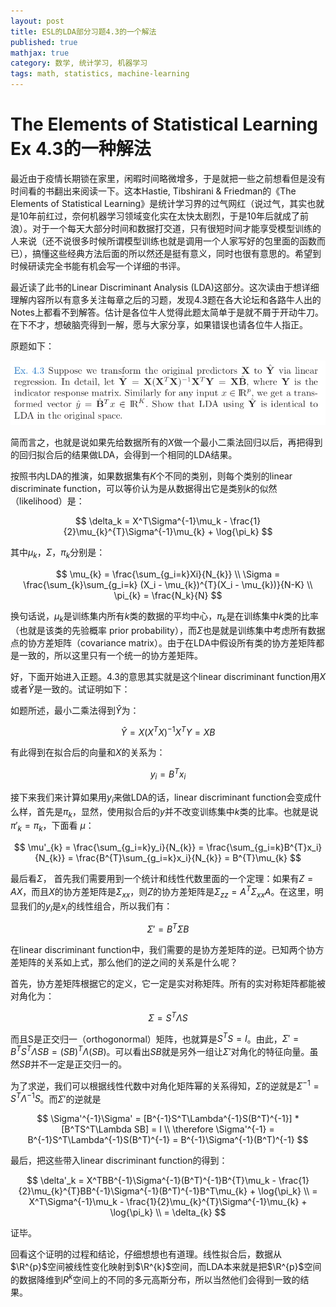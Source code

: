 ```yaml
---
layout: post
title: ESL的LDA部分习题4.3的一个解法
published: true
mathjax: true
category: 数学, 统计学习, 机器学习
tags: math, statistics, machine-learning
---
```


# The Elements of Statistical Learning Ex 4.3的一种解法

最近由于疫情长期锁在家里，闲暇时间略微增多，于是就把一些之前想看但是没有时间看的书翻出来阅读一下。这本Hastie, Tibshirani & Friedman的《The Elements of Statistical Learning》是统计学习界的过气网红（说过气，其实也就是10年前红过，奈何机器学习领域变化实在太快太剧烈，于是10年后就成了前浪）。对于一个每天大部分时间和数据打交道，只有很短时间才能享受模型训练的人来说（还不说很多时候所谓模型训练也就是调用一个人家写好的包里面的函数而已），搞懂这些经典方法后面的所以然还是挺有意义，同时也很有意思的。希望到时候研读完全书能有机会写一个详细的书评。

最近读了此书的Linear Discriminant Analysis (LDA)这部分。这次读由于想详细理解内容所以有意多关注每章之后的习题，发现4.3题在各大论坛和各路牛人出的Notes上都看不到解答。估计是各位牛人觉得此题太简单于是就不屑于开动牛刀。在下不才，想破脑壳得到一解，愿与大家分享，如果错误也请各位牛人指正。

原题如下：

![ELS Exercise 4.3](../images/2020_12_3/Ex43.png)

简而言之，也就是说如果先给数据所有的$X$做一个最小二乘法回归以后，再把得到的回归拟合后的结果做LDA，会得到一个相同的LDA结果。

按照书内LDA的推演，如果数据集有$K$个不同的类别，则每个类别的linear discriminate function，可以等价认为是从数据得出它是类别$k$的似然（likelihood）是：


$$
\delta_k = X^T\Sigma^{-1}\mu_k - \frac{1}{2}\mu_{k}^{T}\Sigma^{-1}\mu_{k} + \log{\pi_k}
$$


其中$\mu_{k}$，$\Sigma$，$\pi_{k}$分别是：


$$
\mu_{k} = \frac{\sum_{g_i=k}Xi}{N_{k}} \\
\Sigma = \frac{\sum_{k}\sum_{g_i=k} (X_i - \mu_{k})^{T}(X_i - \mu_{k})}{N-K} \\
\pi_{k} = \frac{N_k}{N}
$$


换句话说，$\mu_{k}$是训练集内所有$k$类的数据的平均中心，$\pi_k$是在训练集中$k$类的比率（也就是该类的先验概率 prior probability），而$\Sigma$也是就是训练集中考虑所有数据点的协方差矩阵（covariance matrix）。由于在LDA中假设所有类的协方差矩阵都是一致的，所以这里只有一个统一的协方差矩阵。

好，下面开始进入正题。4.3的意思其实就是这个linear discriminant function用$X$或者$\hat{Y}$是一致的。试证明如下：

如题所述，最小二乘法得到$\hat{Y}$为：


$$
\hat{Y} = X(X^TX)^{-1}X^TY = XB
$$


有此得到在拟合后的向量和$X$的关系为：


$$
y_{i} = B^{T}x_{i}
$$


接下来我们来计算如果用$y_i$来做LDA的话，linear discriminant function会变成什么样，首先是$\pi_{k}$，显然，使用拟合后的$y$并不改变训练集中$k$类的比率。也就是说$\pi'_{k} = \pi_{k}$，下面看 $\mu$：


$$
\mu'_{k} = \frac{\sum_{g_i=k}y_i}{N_{k}} = \frac{\sum_{g_i=k}B^{T}x_i}{N_{k}} = \frac{B^{T}\sum_{g_i=k}x_i}{N_{k}} = B^{T}\mu_{k}
$$


最后看$\Sigma$， 首先我们需要用到一个统计和线性代数里面的一个定理：如果有$Z=AX$，而且$X$的协方差矩阵是$\Sigma_{xx}$，则$Z$的协方差矩阵是$\Sigma_{zz} = A^T\Sigma_{xx}A$。在这里，明显我们的$y_i$是$x_i$的线性组合，所以我们有：


$$
\Sigma' = B^{T}\Sigma B
$$


在linear discriminant function中，我们需要的是协方差矩阵的逆。已知两个协方差矩阵的关系如上式，那么他们的逆之间的关系是什么呢？

首先，协方差矩阵根据它的定义，它一定是实对称矩阵。所有的实对称矩阵都能被对角化为：


$$
\Sigma = S^T\Lambda S
$$


而且S是正交归一（orthogonormal）矩阵，也就算是$S^TS = I$。由此，$\Sigma' = B^TS^T\Lambda SB = (SB)^T \Lambda (SB)$。可以看出$SB$就是另外一组让$\Sigma'$对角化的特征向量。虽然$SB$并不一定是正交归一的。

为了求逆，我们可以根据线性代数中对角化矩阵幂的关系得知，$\Sigma$的逆就是$\Sigma^{-1} = S^T\Lambda^{-1}S$。而$\Sigma'$的逆就是


$$
\Sigma'^{-1}\Sigma' = [B^{-1}S^T\Lambda^{-1}S(B^T)^{-1}] * [B^TS^T\Lambda SB] = I \\
\therefore \Sigma'^{-1} = B^{-1}S^T\Lambda^{-1}S(B^T)^{-1} = B^{-1}\Sigma^{-1}(B^T)^{-1}
$$


最后，把这些带入linear discriminant function的得到：


$$
\delta'_k = X^TBB^{-1}\Sigma^{-1}(B^T)^{-1}B^{T}\mu_k - \frac{1}{2}\mu_{k}^{T}BB^{-1}\Sigma^{-1}(B^T)^{-1}B^T\mu_{k} + \log{\pi_k} \\
= X^T\Sigma^{-1}\mu_k - \frac{1}{2}\mu_{k}^{T}\Sigma^{-1}\mu_{k} + \log{\pi_k} \\
= \delta_{k}
$$


证毕。

回看这个证明的过程和结论，仔细想想也有道理。线性拟合后，数据从$\R^{p}$空间被线性变化映射到$\R^{k}$空间，而LDA本来就是把$\R^{p}$空间的数据降维到$R^{k}$空间上的不同的多元高斯分布，所以当然他们会得到一致的结果。